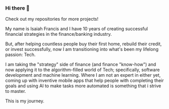 ### Hi there 👋

<!--
**isaiah6729/isaiah6729** is a ✨ _special_ ✨ repository because its `README.md` (this file) appears on your GitHub profile.

Here are some ideas to get you started:

- 🔭 I’m currently working on ...
- 🌱 I’m currently learning ...
- 👯 I’m looking to collaborate on ...
- 🤔 I’m looking for help with ...
- 💬 Ask me about ...
- 📫 How to reach me: ...
- 😄 Pronouns: ...
- ⚡ Fun fact: ...
-->
Check out my repositories for more projects!

My name is Isaiah Francis and I have 10 years of creating successful financial strategies in the finance/banking industry. 

But, after helping countless people buy their first home, rebuild their credit, or invest successfully, now I am transitioning into what's been my lifelong passion: Tech.

I am taking the "strategy" side of finance (and finance "know-how") and now applying it to the algorithm-filled world of Tech; specifically, software development and machine learning.
Where I am not an expert in either yet, coming up with inventive mobile apps that help people with completing their goals and using AI to make tasks more automated is something
that i strive to master. 

This is my journey.
